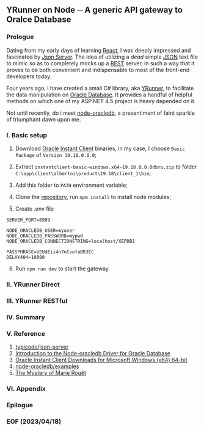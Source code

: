 ## YRunner on Node ─ A generic API gateway to Oralce Database

### Prologue
Dating from my early days of learning [React](https://react.dev/), I was deeply impressed and fascinated by [Json Server](https://github.com/typicode/json-server). The idea of utilizing a <em>dead</em> simple [JSON](https://www.w3schools.com/js/js_json_intro.asp) text file to mimic so as to completely mocks up a [REST](https://restfulapi.net/) server, in such a way that it proves to be both convenient and indispensable to most of the front-end developers today. 

Four years ago, I have created a small C# library, aka [YRunner](https://github.com/Albert0i/yrunner-on-node/blob/main/oic/YRunner.cs), to facilitate the data manipulation on [Oracle Database](https://www.oracle.com/database/). It provides a handful of helpful methods on which one of my ASP.NET 4.5 project is heavy depended on it. 

Not until recently, do i meet [node-oracledb](https://oracle.github.io/node-oracledb/), a presentiment of faint sparkle of triumphant dawn upon me. 

### I. Basic setup 
1. Download [Oracle Instant Client](https://www.oracle.com/database/technologies/instant-client/winx64-64-downloads.html) binaries, in my case, I choose `Basic Package` of `Version 19.18.0.0.0`;

2. Extract `instantclient-basic-windows.x64-19.18.0.0.0dbru.zip` to folder `C:\app\client\albertoi\product\19.18\client_1\bin`; 

3. Add this folder to `PATH` environment variable;

4. Clone the [repository](https://github.com/Albert0i/yrunner-on-node.git), run `npm install` to install node modules;

5. Create .env file 
```
SERVER_PORT=8989

NODE_ORACLEDB_USER=myuser
NODE_ORACLEDB_PASSWORD=mypwd
NODE_ORACLEDB_CONNECTIONSTRING=localhost/XEPDB1

PASSPHRASE=VEUdEii4n7nCvofaBRJEC
DELAY404=10000
```
6. Run `npm run dev` to start the gateway. 


### II. YRunner Direct  


### III. YRunner RESTful 


### IV. Summary 


### V. Reference

1. [typicode/json-server](https://github.com/typicode/json-server)
2. [Introduction to the Node-oracledb Driver for Oracle Database](https://node-oracledb.readthedocs.io/en/latest/user_guide/introduction.html#getting-started-with-node-oracledb)
3. [Oracle Instant Client Downloads for Microsoft Windows (x64) 64-bit](https://www.oracle.com/database/technologies/instant-client/winx64-64-downloads.html)
4. [node-oracledb/examples](https://github.com/oracle/node-oracledb/tree/main/examples)
5. [The Mystery of Marie Rogêt](https://poemuseum.org/the-mystery-of-marie-roget/)


### VI. Appendix 


### Epilogue 


### EOF (2023/04/18)
